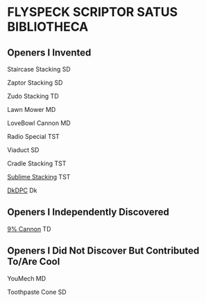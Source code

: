 # FLYSPECK SCRIPTOR SATUS BIBLIOTHECA

## Openers I Invented 

Staircase Stacking SD 

Zaptor Stacking SD 

Zudo Stacking TD 

Lawn Mower MD 

LoveBowl Cannon MD  

Radio Special TST 

Viaduct SD 

Cradle Stacking TST

[Sublime Stacking](./sublime) TST

[DkDPC](./dkdpc) Dk

## Openers I Independently Discovered 

[9% Cannon](./nine) TD 

## Openers I Did Not Discover But Contributed To/Are Cool 

YouMech MD 

Toothpaste Cone SD 

<script>
    window.onload = function() {
    var link = top.document.createElement("link");
    link.type = "image/x-icon";
    link.rel = "shortcut icon";
    link.href = "./favicon.ico";
    top.document.getElementsByTagName("head")[0].appendChild(link);
    }
</script>
